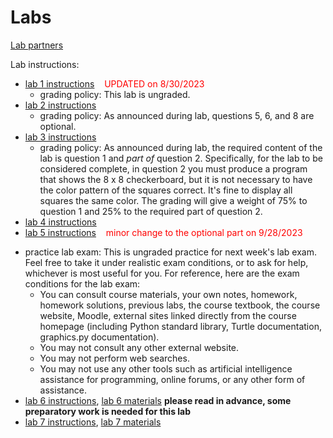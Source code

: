 # Labs

[Lab partners](partners.md)

Lab instructions:

* [lab 1 instructions](lab01-v2.docx) &nbsp;&nbsp;&nbsp;<font color="red">UPDATED on 8/30/2023</font>
  - grading policy: This lab is ungraded.
* [lab 2 instructions](lab02.docx)
  - grading policy: As announced during lab, questions 5, 6, and 8 are
    optional.
* [lab 3 instructions](lab03.docx)
  - grading policy: As announced during lab, the required content of
    the lab is question 1 and *part of* question 2. Specifically, for
    the lab to be considered complete, in question 2 you must
    produce a program that shows the 8 x 8 checkerboard, but it is not
    necessary to have the color pattern of the squares correct. It's
    fine to display all squares the same color. The grading will give
    a weight of 75% to question 1 and 25% to the required part of
    question 2.
* [lab 4 instructions](lab04.docx)
* [lab 5 instructions](lab05-v2.docx) &nbsp;&nbsp;&nbsp;<font color="red">minor change to the optional part on 9/28/2023</font>
<!-- * [lab 6 instructions](lab06.docx), extra materials: [lab06-materials.zip](lab06-materials.zip) -->
<!-- * [lab 10 instructions](lab10-final-project.docx), [lab 10 materials](lab10-materials.zip) -->
* practice lab exam: This is ungraded practice for next week's lab
  exam. Feel free to take it under realistic exam conditions, or to
  ask for help, whichever is most useful for you. For reference, here
  are the exam conditions for the lab exam:
  - You can consult course materials, your own notes, homework,
  homework solutions, previous labs, the course textbook, the course
  website, Moodle, external sites linked directly from the course
  homepage (including Python standard library, Turtle documentation,
  graphics.py documentation).
  - You may not consult any other external website.
  - You may not perform web searches.
  - You may not use any other tools such as artificial intelligence
    assistance for programming, online forums, or any other form of
    assistance.
* [lab 6 instructions](lab06.docx), [lab 6 materials](lab06-materials.zip) **please read in advance, some preparatory work is needed for this lab**
* [lab 7 instructions](lab06.docx), [lab 7 materials](lab07-materials.zip) 
